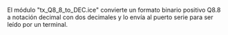 El módulo "tx_Q8_8_to_DEC.ice" convierte un formato binario positivo Q8.8 a notación decimal con dos decimales y lo envía al puerto serie para ser leído por un terminal.
